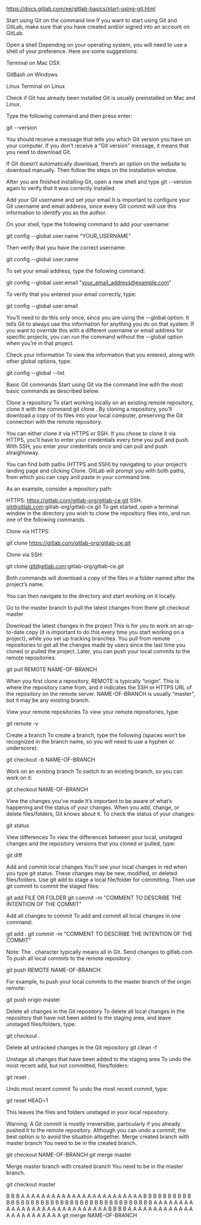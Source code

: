 https://docs.gitlab.com/ee/gitlab-basics/start-using-git.html

Start using Git on the command line
If you want to start using Git and GitLab, make sure that you have created and/or signed into an account on GitLab.

Open a shell
Depending on your operating system, you will need to use a shell of your preference. Here are some suggestions:

Terminal on Mac OSX

GitBash on Windows

Linux Terminal on Linux

Check if Git has already been installed
Git is usually preinstalled on Mac and Linux.

Type the following command and then press enter:

git --version

You should receive a message that tells you which Git version you have on your computer. If you don’t receive a “Git version” message, it means that you need to download Git.

If Git doesn’t automatically download, there’s an option on the website to download manually. Then follow the steps on the installation window.

After you are finished installing Git, open a new shell and type git --version again to verify that it was correctly installed.

Add your Git username and set your email
It is important to configure your Git username and email address, since every Git commit will use this information to identify you as the author.

On your shell, type the following command to add your username:

git config --global user.name "YOUR_USERNAME"

Then verify that you have the correct username:

git config --global user.name

To set your email address, type the following command:

git config --global user.email "your_email_address@example.com"

To verify that you entered your email correctly, type:

git config --global user.email

You’ll need to do this only once, since you are using the --global option. It tells Git to always use this information for anything you do on that system. If you want to override this with a different username or email address for specific projects, you can run the command without the --global option when you’re in that project.

Check your information
To view the information that you entered, along with other global options, type:

git config --global --list

Basic Git commands
Start using Git via the command line with the most basic commands as described below.

Clone a repository
To start working locally on an existing remote repository, clone it with the command git clone <repository path>. By cloning a repository, you’ll download a copy of its files into your local computer, preserving the Git connection with the remote repository.

You can either clone it via HTTPS or SSH. If you chose to clone it via HTTPS, you’ll have to enter your credentials every time you pull and push. With SSH, you enter your credentials once and can pull and push straightaway.

You can find both paths (HTTPS and SSH) by navigating to your project’s landing page and clicking Clone. GitLab will prompt you with both paths, from which you can copy and paste in your command line.

As an example, consider a repository path:

HTTPS: https://gitlab.com/gitlab-org/gitlab-ce.git
SSH: git@gitlab.com:gitlab-org/gitlab-ce.git
To get started, open a terminal window in the directory you wish to clone the repository files into, and run one of the following commands.

Clone via HTTPS:

git clone https://gitlab.com/gitlab-org/gitlab-ce.git

Clone via SSH:

git clone git@gitlab.com:gitlab-org/gitlab-ce.git

Both commands will download a copy of the files in a folder named after the project’s name.

You can then navigate to the directory and start working on it locally.

Go to the master branch to pull the latest changes from there
git checkout master

Download the latest changes in the project
This is for you to work on an up-to-date copy (it is important to do this every time you start working on a project), while you set up tracking branches. You pull from remote repositories to get all the changes made by users since the last time you cloned or pulled the project. Later, you can push your local commits to the remote repositories.

git pull REMOTE NAME-OF-BRANCH

When you first clone a repository, REMOTE is typically “origin”. This is where the repository came from, and it indicates the SSH or HTTPS URL of the repository on the remote server. NAME-OF-BRANCH is usually “master”, but it may be any existing branch.

View your remote repositories
To view your remote repositories, type:

git remote -v

Create a branch
To create a branch, type the following (spaces won’t be recognized in the branch name, so you will need to use a hyphen or underscore):

git checkout -b NAME-OF-BRANCH

Work on an existing branch
To switch to an existing branch, so you can work on it:

git checkout NAME-OF-BRANCH

View the changes you’ve made
It’s important to be aware of what’s happening and the status of your changes. When you add, change, or delete files/folders, Git knows about it. To check the status of your changes:

git status

View differences
To view the differences between your local, unstaged changes and the repository versions that you cloned or pulled, type:

git diff

Add and commit local changes
You’ll see your local changes in red when you type git status. These changes may be new, modified, or deleted files/folders. Use git add to stage a local file/folder for committing. Then use git commit to commit the staged files:

git add FILE OR FOLDER
git commit -m "COMMENT TO DESCRIBE THE INTENTION OF THE COMMIT"

Add all changes to commit
To add and commit all local changes in one command:

git add .
git commit -m "COMMENT TO DESCRIBE THE INTENTION OF THE COMMIT"

Note: The . character typically means all in Git.
Send changes to gitlab.com
To push all local commits to the remote repository:

git push REMOTE NAME-OF-BRANCH

For example, to push your local commits to the master branch of the origin remote:

git push origin master

Delete all changes in the Git repository
To delete all local changes in the repository that have not been added to the staging area, and leave unstaged files/folders, type:

git checkout .

Delete all untracked changes in the Git repository
git clean -f

Unstage all changes that have been added to the staging area
To undo the most recent add, but not committed, files/folders:

git reset .

Undo most recent commit
To undo the most recent commit, type:

git reset HEAD~1

This leaves the files and folders unstaged in your local repository.

Warning: A Git commit is mostly irreversible, particularly if you already pushed it to the remote repository. Although you can undo a commit, the best option is to avoid the situation altogether.
Merge created branch with master branch
You need to be in the created branch.

git checkout NAME-OF-BRANCH
git merge master

Merge master branch with created branch
You need to be in the master branch.

git checkout master

B
B
B
A
A
A
A
A
A
A
A
A
A
A
A
A
A
A
A
A
A
A
A
A
A
A
A
B
B
B
B
B
B
B
B
B
B
B
B
B
B
B
B
B
B
B
B
B
B
B
B
B
B
B
B
B
B
B
B
B
B
B
B
B
B
B
B
A
A
A
A
A
A
A
A
A
A
A
A
A
A
A
A
A
A
A
A
A
A
A
A
A
A
A
A
B
B
B
B
A
A
A
A
A
A
A
A
A
A
A
A
A
A
A
A
A
A
A
A
A
A
A
A
git merge NAME-OF-BRANCH
